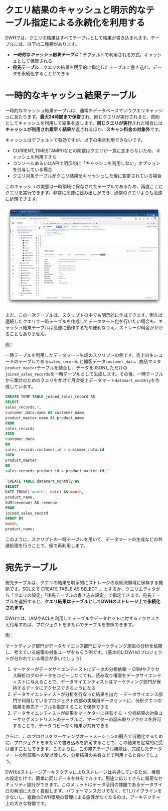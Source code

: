 # クエリ結果のキャッシュと明示的なテーブル指定による永続化を利用する

DWHでは、クエリの結果はすべてテーブルとして結果が書き込まれます。テーブルには、以下の二種類があります。

- ***一時的なキャッシュ結果テーブル***：デフォルトで利用される方式。キャッシュとして保管される
- **宛先テーブル**：クエリの結果を明示的に指定したテーブルに書き込む。データを永続化することができる

# 一時的なキャッシュ結果テーブル

一時的なキャッシュ結果テーブルは、通常のデータベースでいうクエリキャッシュにあたります。**最大24時間まで保管**され、同じクエリが実行されると、原則としてキャッシュを利用して結果を返します。**同じクエリが実行**された場合には**キャッシュが利用され素早く結果**が返されるほか、**スキャン料金の対象外**です。

キャッシュはデフォルトで有効ですが、以下の場合利用できないです。

- CURRENT_TIMESTAMP()などの関数はクエリが一意に定まらないため、キャッシュを利用できな
- コンソールあるいはAPIで明示的に「キャッシュを利用しない」オプションを付与している場合
- クエリ対象テーブルがクエリ結果をキャッシュした後に変更されている場合

このキャッシュの実態は一時領域に保存されたテーブルであるため、再度ここにクエリを実行できます。非常に高速に読み出しができ、通常のクエリよりも高速に処理できます。

![Screenshot 2023-05-05 at 22.19.39.png](images/Screenshot_2023-05-05_at_22.19.39.png)

また、この一次テーブルは、スクリプトの中でも明示的に作成できます。例えば連続したクエリで一時テーブルを作成してデータマート化を行いたい場合も、キャッシュ結果テーブルは高速に動作するため便利なうえ、ストレージ料金がかかることもありません。

例：

一時テーブルを利用したデータマート生成のスクリプトの例です。売上の生レコードのテーブルである`sales_records` と顧客データ`customer_data`、商品マスタ `product_master`テーブルを結合し、データをJSONしただけの`joined_sales_records`を一時テーブルとして生成します。その後、一時テーブルから集計のためのクエリをかけて月次売上データマート`datamart_monthly`を作成しています。

```sql
CREATE TEMP TABLE joined_sales_record AS
SELECT
sales_records.*,
customer_data.name AS customer_name,
product_master.name AS product_name
FROM
sales_records
JOIN
customer_data
ON
sales_records.customer_id = customer_data.id
JOIN
product_master
ON
sales_records.product_id = product_master.id;`

`CREATE TABLE datamart_monthly AS
SELECT
DATE_TRUNC('month', date) AS month,
product_name,
SUM(revenue) AS revenue
FROM
joined_sales_record
GROUP BY
month,
product_name;
```

このように、スクリプトの一時テーブルを用いて、データマートの生成などの共通処理を行うことで、後で再利用します。

# 宛先テーブル

宛先テーブルは、クエリの結果を明示的にストレージの永続流領域に保存する機能です。SQL文で CREATE TABLE AS SELECT … とするか、クエリエディタから「クエリの設定」「後先テーブルの書き込み設定」で指定できます。宛先テーブルを選択すると、**クエリ結果はテーブルとしてDWHのストレージ上で永続化されます。**

DWHでは、IAMやACLを利用してテーブルやデータセットに対するアクセスさえ付与すれば、プロジェクトをまたいでテーブルを参照できます。

例：

マーケティング部門がデータサイエンス部門にマーケティング施策の分析を依頼し、考えている施策の対象ユーザをもらう例です。（基本的にDWHのプロジェクトが分かれている場合が多いでしょう）

1. マーケターがデータサイエンティストにデータの分析依頼
・CRMやアクセス解析ログのデータをコピーしなくても、読み取り権限をデータサイエンティストに与えることで、データサイエンティストはマーケティング部門が保持するデータにアクセスできるようになる
2. データサイエンティストが分析を行なった結果を出力
・データサイエンス部門で利用しているプロジェクト内部の実験用データセットに、分析クエリの結果を宛先テーブルを指定することで保存できる
3. データサイエンティストが結果をマーケターに共有する
・分析結果の対象ユーザセグメントリストのテーブルに、マーケターの読み取りアクセスを許可することで、データコピーなく結果が共有できる

さらに、このプロセスをマーケテングオートメーションの観点で自動化するために、プロジェクトをまたいで書き込みを許可することで、この結果を定常的に受け渡すこともできます。このように、この宛先テーブル機能は、完成したデータマートの別部署への受け渡しや、分析結果の共有などで利用すると良いでしょう。

DWHはストレージアーキテクチャによりストレージは共通しているため、権限の設定だけで、簡単に同じデータを共有できます。用途に応じてさらに厳密なセキュリティ設計ができます。このメリットはデータ活用の課題であるデータサイロの解消に大きく貢献します。パフォーマンスだけでなく、ETLパイプラインを少ないし、複数のDWH環境の管理による疲弊がなくなるのは、アーキテクチャ上の大きな特徴です。
